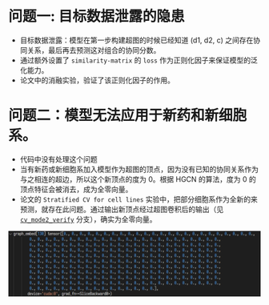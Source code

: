 # 问题一: 目标数据泄露的隐患
* 目标数据泄露：模型在第一步构建超图的时候已经知道 (d1, d2, c) 之间存在协同关系，最后再去预测这对组合的协同分数。
* 通过额外设置了 `similarity-matrix` 的 `loss` 作为正则化因子来保证模型的泛化能力。
* 论文中的消融实验，验证了该正则化因子的作用。

# 问题二：模型无法应用于新药和新细胞系。
* 代码中没有处理这个问题
* 当有新药或新细胞系加入模型作为超图的顶点，因为没有已知的协同关系作为与之相连的超边，所以这个新顶点的度为 0。根据 HGCN 的算法，度为 0 的顶点特征会被消去，成为全零向量。
* 论文的 `Stratified CV for cell lines` 实验中，把部分细胞系作为全新的来预测，就存在此问题。通过输出新顶点经过超图卷积后的输出（见 [`cv_mode2_verify`](https://github.com/qwelzqwelz/HypergraphSynergy/tree/cv_mode2_verify) 分支），确实为全零向量。

![新 `cell-line` 经过卷积后的特征向量](Zero_embed.png)
